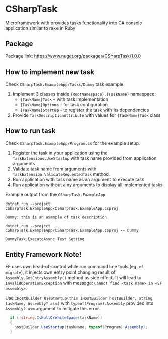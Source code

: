 # CSharpTask
Microframework with provides tasks functionality into C# console application similar to rake in Ruby

## Package

Package link: https://www.nuget.org/packages/CSharpTask/1.0.0

## How to implement new task

Check `CSharpTask.ExampleApp/Tasks/Dummy` task example

1. Implement 3 classes inside `{RootNamespace}.{TaskName}` namespace:
     * `{TaskName}Task` - with task implementation
     * `{TaskName}Options` - for task configuration
     * `{TaskName}Startup` - to register the task with its dependencies
2. Provide `TaskDescriptionAttribute` with values for `{TaskName}Task` class

## How to run task

Check `CSharpTask.ExampleApp/Program.cs` for the example setup.

1. Register the task in your application using the `TaskExtensions.UseStartup` with task name provided from application arguments
2. Validate task name from arguments with `TaskExtension.ValidateRequestedTask` method.
3. Run application with task name as an argument to execute task
4. Run application without a ny arguments to display all implemented tasks

Example output from the `CSharpTask.ExampleApp`

```
dotnet run --project CSharpTask.ExampleApp/CSharpTask.ExampleApp.csproj

Dummy: this is an example of task description
```

```
dotnet run --project CSharpTask.ExampleApp/CSharpTask.ExampleApp.csproj -- Dummy

DummyTask.ExecuteAsync Test Setting
```

## Entity Framework Note!

EF uses own head-of-control while run command line tools (eg. `ef migrate`), it injects own entry point changing result of `Assembly.GetEntryAssembly()` method as side effect. It will lead to `InvalidOperationException` with message: `Cannot find <task name> in <EF assembly>`.

Use `IHostBuilder UseStartup(this IHostBuilder hostBuilder, string taskName, Assembly? asm)` with `typeof(Program).Assembly` provided into `Assembly? asm` argument to mitigate this error.

```csharp
  if (!string.IsNullOrWhiteSpace(taskName))
  {
    hostBuilder.UseStartup(taskName, typeof(Program).Assembly);
  }
```